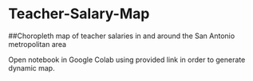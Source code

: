 # Teacher-Salary-Map
##Choropleth map of teacher salaries in and around the San Antonio metropolitan area

Open notebook in Google Colab using provided link in order to generate dynamic map.
